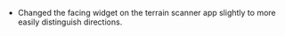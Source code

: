 - Changed the facing widget on the terrain scanner app slightly to more easily distinguish directions.